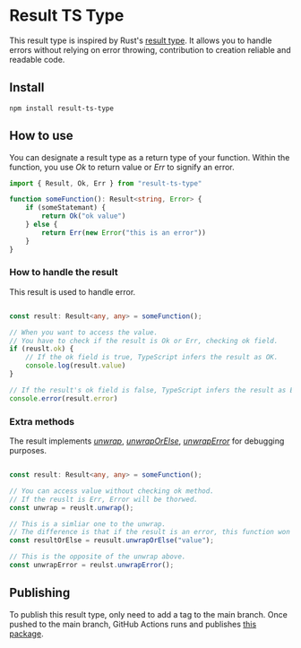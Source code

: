 # Result TS Type

This result type is inspired by Rust's [result type](https://doc.rust-lang.org/std/result/).
It allows you to handle errors without relying on error throwing, contribution to creation reliable and readable code.

## Install

```shell
npm install result-ts-type
```

## How to use

You can designate a result type as a return type of your function.
Within the function, you use *Ok* to return value or *Err* to signify an error. 

```typescript
import { Result, Ok, Err } from "result-ts-type"

function someFunction(): Result<string, Error> {
    if (someStatemant) {
        return Ok("ok value")
    } else {
        return Err(new Error("this is an error"))
    }
}
```

### How to handle the result

This result is used to handle error.

```typescript

const result: Result<any, any> = someFunction();

// When you want to access the value.
// You have to check if the result is Ok or Err, checking ok field.
if (reuslt.ok) {
    // If the ok field is true, TypeScript infers the result as OK.
    console.log(result.value)
}

// If the result's ok field is false, TypeScript infers the result as Err.
console.error(result.error)

```

### Extra methods

The result implements [*unwrap*](https://doc.rust-lang.org/std/result/enum.Result.html#method.unwrap), [*unwrapOrElse*](https://doc.rust-lang.org/std/result/enum.Result.html#method.unwrap_or_else), [*unwrapError*](https://doc.rust-lang.org/std/result/enum.Result.html#method.unwrap_err) for debugging purposes.

```typescript

const result: Result<any, any> = someFunction();

// You can access value without checking ok method.
// If the reuslt is Err, Error will be thorwed.
const unwrap = reuslt.unwrap();

// This is a simliar one to the unwrap.
// The difference is that if the result is an error, this function won't throw an error, just return the argument value.
const resultOrElse = reusult.unwrapOrElse("value");

// This is the opposite of the unwrap above.
const unwrapError = reulst.unwrapError();

```

## Publishing

To publish this result type, only need to add a tag to the main branch.
Once pushed to the main branch, GitHub Actions runs and publishes [this package](https://www.npmjs.com/package/result-ts-type).

